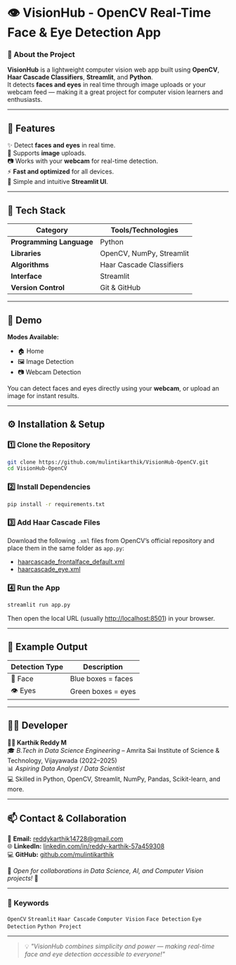 # 👁️ VisionHub - OpenCV Real-Time Face & Eye Detection App  

### 🚀 About the Project  
**VisionHub** is a lightweight computer vision web app built using **OpenCV**, **Haar Cascade Classifiers**, **Streamlit**, and **Python**.  
It detects **faces and eyes** in real time through image uploads or your webcam feed — making it a great project for computer vision learners and enthusiasts.  

---

## 🧠 Features  
✨ Detect **faces and eyes** in real time.  
📸 Supports **image** uploads.  
📷 Works with your **webcam** for real-time detection.  
⚡ **Fast and optimized** for all devices.  
🧩 Simple and intuitive **Streamlit UI**.  

---

## 🧰 Tech Stack  
| Category | Tools/Technologies |
|-----------|--------------------|
| **Programming Language** | Python |
| **Libraries** | OpenCV, NumPy, Streamlit |
| **Algorithms** | Haar Cascade Classifiers |
| **Interface** | Streamlit |
| **Version Control** | Git & GitHub |

---

## 📸 Demo  
**Modes Available:**  
- 🏠 Home  
- 🖼️ Image Detection  
- 📷 Webcam Detection  

You can detect faces and eyes directly using your **webcam**, or upload an image for instant results.  

---

## ⚙️ Installation & Setup  

### 1️⃣ Clone the Repository  
```bash
git clone https://github.com/mulintikarthik/VisionHub-OpenCV.git
cd VisionHub-OpenCV
```

### 2️⃣ Install Dependencies  
```bash
pip install -r requirements.txt
```

### 3️⃣ Add Haar Cascade Files  
Download the following `.xml` files from OpenCV’s official repository and place them in the same folder as `app.py`:  
- [haarcascade_frontalface_default.xml](https://github.com/opencv/opencv/blob/master/data/haarcascades/haarcascade_frontalface_default.xml)  
- [haarcascade_eye.xml](https://github.com/opencv/opencv/blob/master/data/haarcascades/haarcascade_eye.xml)  

### 4️⃣ Run the App  
```bash
streamlit run app.py
```

Then open the local URL (usually [http://localhost:8501](http://localhost:8501)) in your browser.

---

## 🧾 Example Output  
| Detection Type | Description |
|----------------|--------------|
| 👤 Face | Blue boxes = faces |
| 👁️ Eyes | Green boxes = eyes |

---

## 🧑‍💻 Developer  
**👨‍🎓 Karthik Reddy M**  
🎓 *B.Tech in Data Science Engineering* – Amrita Sai Institute of Science & Technology, Vijayawada (2022–2025)  
📊 *Aspiring Data Analyst / Data Scientist*  
💻 Skilled in Python, OpenCV, Streamlit, NumPy, Pandas, Scikit-learn, and more.  

---

## 📫 Contact & Collaboration  

📧 **Email:** [reddykarthik14728@gmail.com](mailto:reddykarthik14728@gmail.com)   
🌐 **LinkedIn:** [linkedin.com/in/reddy-karthik-57a459308](https://www.linkedin.com/in/reddy-karthik-57a459308)  
💻 **GitHub:** [github.com/mulintikarthik](https://github.com/mulintikarthik)  

💬 *Open for collaborations in Data Science, AI, and Computer Vision projects!* 🤝  


---

### 🧩 Keywords  
`OpenCV` `Streamlit` `Haar Cascade` `Computer Vision` `Face Detection` `Eye Detection` `Python Project`

---

> 💡 *"VisionHub combines simplicity and power — making real-time face and eye detection accessible to everyone!"*
